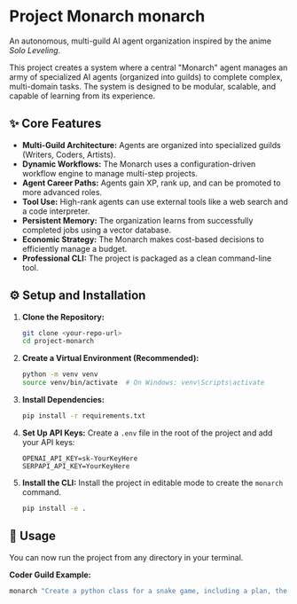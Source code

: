# Project Monarch  monarch

An autonomous, multi-guild AI agent organization inspired by the anime *Solo Leveling*.

This project creates a system where a central "Monarch" agent manages an army of specialized AI agents (organized into guilds) to complete complex, multi-domain tasks. The system is designed to be modular, scalable, and capable of learning from its experience.

## ✨ Core Features
- **Multi-Guild Architecture:** Agents are organized into specialized guilds (Writers, Coders, Artists).
- **Dynamic Workflows:** The Monarch uses a configuration-driven workflow engine to manage multi-step projects.
- **Agent Career Paths:** Agents gain XP, rank up, and can be promoted to more advanced roles.
- **Tool Use:** High-rank agents can use external tools like a web search and a code interpreter.
- **Persistent Memory:** The organization learns from successfully completed jobs using a vector database.
- **Economic Strategy:** The Monarch makes cost-based decisions to efficiently manage a budget.
- **Professional CLI:** The project is packaged as a clean command-line tool.

## ⚙️ Setup and Installation

1.  **Clone the Repository:**
    ```bash
    git clone <your-repo-url>
    cd project-monarch
    ```

2.  **Create a Virtual Environment (Recommended):**
    ```bash
    python -m venv venv
    source venv/bin/activate  # On Windows: venv\Scripts\activate
    ```

3.  **Install Dependencies:**
    ```bash
    pip install -r requirements.txt
    ```

4.  **Set Up API Keys:**
    Create a `.env` file in the root of the project and add your API keys:
    ```
    OPENAI_API_KEY=sk-YourKeyHere
    SERPAPI_API_KEY=YourKeyHere
    ```

5.  **Install the CLI:**
    Install the project in editable mode to create the `monarch` command.
    ```bash
    pip install -e .
    ```

## 🚀 Usage

You can now run the project from any directory in your terminal.

**Coder Guild Example:**
```bash
monarch "Create a python class for a snake game, including a plan, the code, and a final review."
